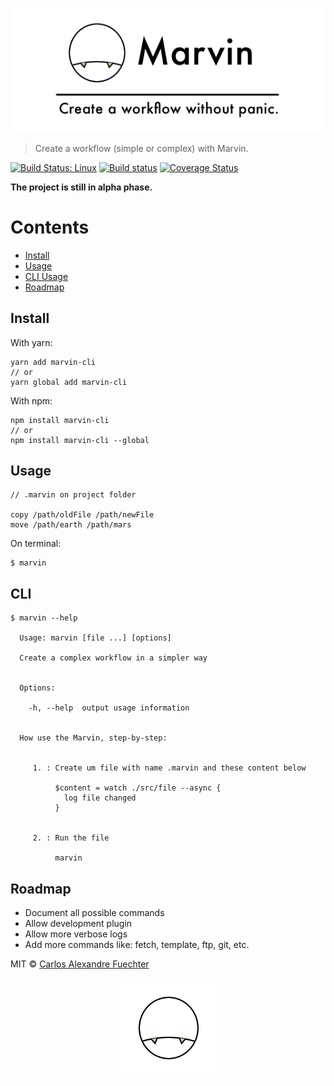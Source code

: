 <p align="center">
  <img src="media/logo_slogan.png" />
</p>

> Create a workflow (simple or complex) with Marvin.

[![Build Status: Linux](https://travis-ci.org/alexandref93/marvin.svg?branch=master)](https://travis-ci.org/alexandref93/marvin)
[![Build status](https://ci.appveyor.com/api/projects/status/mixk99ya8j9d1wci?svg=true)](https://ci.appveyor.com/project/alexandref93/marvin)
[![Coverage Status](https://coveralls.io/repos/github/alexandref93/marvin/badge.svg?branch=master)](https://coveralls.io/github/alexandref93/marvin?branch=master)

**The project is still in alpha phase.**

# Contents

- [Install](#install)
- [Usage](#usage)
- [CLI Usage](#cli)
- [Roadmap](#roadmap)

## Install

With yarn:

```
yarn add marvin-cli
// or
yarn global add marvin-cli
````

With npm:

```
npm install marvin-cli
// or
npm install marvin-cli --global
```

## Usage

```
// .marvin on project folder

copy /path/oldFile /path/newFile
move /path/earth /path/mars
```

On terminal:
```
$ marvin
```

## CLI

```shellscript
$ marvin --help

  Usage: marvin [file ...] [options]

  Create a complex workflow in a simpler way


  Options:

    -h, --help  output usage information


  How use the Marvin, step-by-step:


     1. : Create um file with name .marvin and these content below

          $content = watch ./src/file --async {
            log file changed
          }


     2. : Run the file

          marvin
```

## Roadmap

- Document all possible commands
- Allow development plugin
- Allow more verbose logs
- Add more commands like: fetch, template, ftp, git, etc.


MIT © [Carlos Alexandre Fuechter](https://github.com/alexandref93)

<p align="center">
  <img src="media/logo.png" / >
</p>